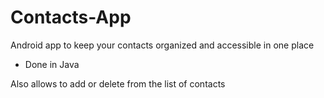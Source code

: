 # Contacts-App

Android app to keep your contacts organized and accessible in one place

- Done in Java

Also allows to add or delete from the list of contacts


